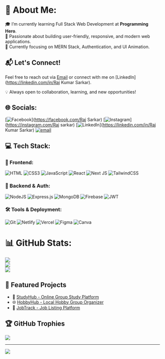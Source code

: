 # 💫 About Me:
🎓 I’m currently learning Full Stack Web Development at **Programming Hero**.  
🚀 Passionate about building user-friendly, responsive, and modern web applications.  
🌱 Currently focusing on MERN Stack, Authentication, and UI Animation.



## 📬 Let's Connect!
Feel free to reach out via [Email](mailto:sarkarrajkumar3460@gmail.com) or connect with me on [LinkedIn](https://linkedin.com/in/Raj Kumar Sarkar).

💡 Always open to collaboration, learning, and new opportunities!

## 🌐 Socials:
[![Facebook](https://img.shields.io/badge/Facebook-%231877F2.svg?logo=Facebook&logoColor=white)](https://facebook.com/Raj Sarkar) [![Instagram](https://img.shields.io/badge/Instagram-%23E4405F.svg?logo=Instagram&logoColor=white)](https://instagram.com/Raj sarkar) [![LinkedIn](https://img.shields.io/badge/LinkedIn-%230077B5.svg?logo=linkedin&logoColor=white)](https://linkedin.com/in/Raj Kumar Sarkar) [![email](https://img.shields.io/badge/Email-D14836?logo=gmail&logoColor=white)](mailto:sarkarrajkumar3460@gmail.com) 

## 💻 Tech Stack:

### 🧩 Frontend:
![HTML](https://img.shields.io/badge/html5-E34F26?style=for-the-badge&logo=html5&logoColor=white)
![CSS3](https://img.shields.io/badge/css3-%231572B6.svg?style=for-the-badge&logo=css3&logoColor=white)
![JavaScript](https://img.shields.io/badge/javascript-%23323330.svg?style=for-the-badge&logo=javascript)
![React](https://img.shields.io/badge/react-%2320232a.svg?style=for-the-badge&logo=react)
![Next JS](https://img.shields.io/badge/Next-black?style=for-the-badge&logo=next.js)
![TailwindCSS](https://img.shields.io/badge/tailwindcss-%2338B2AC.svg?style=for-the-badge&logo=tailwind-css)

### 🧠 Backend & Auth:
![NodeJS](https://img.shields.io/badge/node.js-6DA55F?style=for-the-badge&logo=node.js)
![Express.js](https://img.shields.io/badge/express.js-%23404d59.svg?style=for-the-badge&logo=express)
![MongoDB](https://img.shields.io/badge/MongoDB-%234ea94b.svg?style=for-the-badge&logo=mongodb)
![Firebase](https://img.shields.io/badge/firebase-%23039BE5.svg?style=for-the-badge&logo=firebase)
![JWT](https://img.shields.io/badge/JWT-black?style=for-the-badge&logo=JSON%20web%20tokens)

### 🛠 Tools & Deployment:
![Git](https://img.shields.io/badge/git-%23F05033.svg?style=for-the-badge&logo=git)
![Netlify](https://img.shields.io/badge/netlify-%23000000.svg?style=for-the-badge&logo=netlify)
![Vercel](https://img.shields.io/badge/vercel-%23000000.svg?style=for-the-badge&logo=vercel)
![Figma](https://img.shields.io/badge/figma-%23F24E1E.svg?style=for-the-badge&logo=figma)
![Canva](https://img.shields.io/badge/Canva-%2300C4CC.svg?style=for-the-badge&logo=Canva)

# 📊 GitHub Stats:
![](https://github-readme-stats.vercel.app/api?username=Raj3460&theme=aura&hide_border=false&include_all_commits=true&count_private=true)<br/>
![](https://nirzak-streak-stats.vercel.app/?user=Raj3460&theme=aura&hide_border=false)<br/>
![](https://github-readme-stats.vercel.app/api/top-langs/?username=Raj3460&theme=aura&hide_border=false&include_all_commits=true&count_private=true&layout=compact)


## 📌 Featured Projects

- 🧠 [StudyHub - Online Group Study Platform](https://github.com/Raj3460/StudyHub)
- 🌐 [HobbyHub - Local Hobby Group Organizer](https://github.com/Raj3460/HobbyHub)
- 💼 [JobTrack - Job Listing Platform](https://github.com/Raj3460/JobTrack)


## 🏆 GitHub Trophies
![](https://github-profile-trophy.vercel.app/?username=Raj3460&theme=gruvbox&no-frame=false&no-bg=true&margin-w=4)

---
[![](https://visitcount.itsvg.in/api?id=Raj3460&icon=0&color=0)](https://visitcount.itsvg.in)

<!-- Proudly created with GPRM ( https://gprm.itsvg.in ) -->


